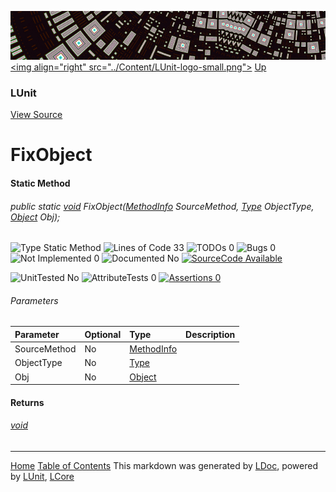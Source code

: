 ![](../Content/LUnit-banner-small.png "")
[&lt;img align=&quot;right&quot; src=&quot;../Content/LUnit-logo-small.png&quot;&gt;](../../README.md)
[Up](LUnit.md)

### LUnit
[View Source](../Extensions/LUnit.cs)

# FixObject

#### Static Method

###### public static <a href="https://msdn.microsoft.com/en-us/library/system.void.aspx" alt="" target="_blank">void</a> FixObject(<a href="https://msdn.microsoft.com/en-us/library/system.reflection.methodinfo.aspx" alt="" target="_blank">MethodInfo</a> SourceMethod, <a href="https://msdn.microsoft.com/en-us/library/system.type.aspx" alt="" target="_blank">Type</a> ObjectType, <a href="https://msdn.microsoft.com/en-us/library/system.object.aspx" alt="" target="_blank">Object</a> Obj);

![Type Static Method](http://b.repl.ca/v1/Type-Static%20Method-blue.png "") ![Lines of Code 33](http://b.repl.ca/v1/Lines%20of%20Code-33-blue.png "") ![TODOs 0](http://b.repl.ca/v1/TODOs-0-green.png "") ![Bugs 0](http://b.repl.ca/v1/Bugs-0-green.png "") ![Not Implemented 0](http://b.repl.ca/v1/Not%20Implemented-0-green.png "") ![Documented No](http://b.repl.ca/v1/Documented-No-red.png "") [![SourceCode Available](http://b.repl.ca/v1/SourceCode-Available-brightgreen.png "")](../Extensions/LUnit.cs#L47)

![UnitTested No](http://b.repl.ca/v1/UnitTested-No-lightgrey.png "") ![AttributeTests 0](http://b.repl.ca/v1/AttributeTests-0-lightgrey.png "") [![Assertions 0](http://b.repl.ca/v1/Assertions-0-lightgrey.png "")](../Extensions/LUnit.cs)

###### Parameters

Parameter | Optional | Type | Description
:---  | :---  | :---  | :--- 
SourceMethod | No | <a href="https://msdn.microsoft.com/en-us/library/system.reflection.methodinfo.aspx" alt="" target="_blank">MethodInfo</a> | 
ObjectType | No | <a href="https://msdn.microsoft.com/en-us/library/system.type.aspx" alt="" target="_blank">Type</a> | 
Obj | No | <a href="https://msdn.microsoft.com/en-us/library/system.object.aspx" alt="" target="_blank">Object</a> | 


#### Returns

###### <a href="https://msdn.microsoft.com/en-us/library/system.void.aspx" alt="" target="_blank">void</a>



---

[Home](../../README.md) [Table of Contents](../../TableOfContents.md)
This markdown was generated by [LDoc](https://github.com/CodeSingularity/LDoc), powered by [LUnit](https://github.com/CodeSingularity/LUnit), [LCore](https://github.com/CodeSingularity/LCore)
